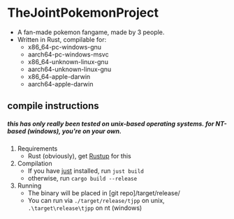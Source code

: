 # TheJointPokemonProject
- A fan-made pokemon fangame, made by 3 people.
- Written in Rust, compilable for:
  - x86_64-pc-windows-gnu
  - aarch64-pc-windows-msvc
  - x86_64-unknown-linux-gnu
  - aarch64-unknown-linux-gnu
  - x86_64-apple-darwin
  - aarch64-apple-darwin

## compile instructions
##### this has only really been tested on unix-based operating systems. for NT-based (windows), you're on your own.
1. Requirements
   - Rust (obviously), get [Rustup](https://rustup.rs/) for this
2. Compilation
   - If you have [just](https://github.com/casey/just) installed, run `just build`
   - otherwise, run `cargo build --release`
3. Running
   - The binary will be placed in [git repo]/target/release/
   - You can run via `./target/release/tjpp` on unix, `.\target\release\tjpp` on nt (windows)
